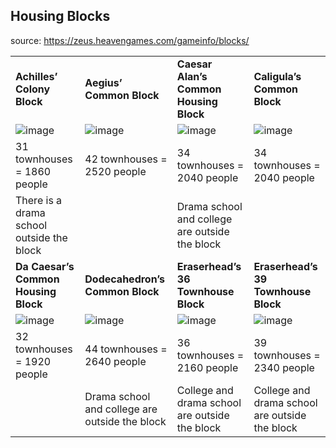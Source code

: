 ## Housing Blocks
source: https://zeus.heavengames.com/gameinfo/blocks/

| | | | |
| - | - | - | - |
| **Achilles’ Colony Block** | **Aegius’ Common Block** | **Caesar Alan’s Common Housing Block** | **Caligula’s Common Block** |
| ![image](https://github.com/kiwiAnton/zeus/assets/102251049/c08011e8-07f5-4351-94c9-4537a2279705) | ![image](https://github.com/kiwiAnton/zeus/assets/102251049/f88afd0f-4188-48cd-b549-87843c33d85d) | ![image](https://github.com/kiwiAnton/zeus/assets/102251049/706e5f73-bac1-4169-b03e-f8dfa2e96da0) | ![image](https://github.com/kiwiAnton/zeus/assets/102251049/be179b36-c414-4093-ba02-a17c654b90b1) |
| 31 townhouses = 1860 people | 42 townhouses = 2520 people | 34 townhouses = 2040 people | 34 townhouses = 2040 people |
| There is a drama school outside the block | | Drama school and college are outside the block | |
| **Da Caesar’s Common Housing Block** | **Dodecahedron’s Common Block** | **Eraserhead’s 36 Townhouse Block** | **Eraserhead’s 39 Townhouse Block** |
| ![image](https://github.com/kiwiAnton/zeus/assets/102251049/280389f8-645d-4e6e-9b71-4cd94d6a78ab) | ![image](https://github.com/kiwiAnton/zeus/assets/102251049/c0cdc0ba-75ca-4b27-a9db-7cb43514cbe2) | ![image](https://github.com/kiwiAnton/zeus/assets/102251049/9b851ecd-6fbd-4dbb-b58e-54ab940ebead) | ![image](https://github.com/kiwiAnton/zeus/assets/102251049/935b80aa-eb1a-4380-97e6-238c1e40cecc) |
| 32 townhouses = 1920 people | 44 townhouses = 2640 people | 36 townhouses = 2160 people | 39 townhouses = 2340 people |
| | Drama school and college are outside the block | College and drama school are outside the block | College and drama school are outside the block |
